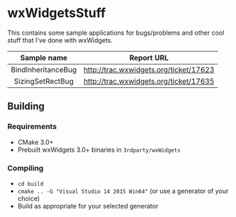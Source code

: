 # wxWidgetsStuff

This contains some sample applications for bugs/problems and other cool stuff that I've done with wxWidgets.

|     Sample name    |               Report URL               |
|:------------------:|:--------------------------------------:|
| BindInheritanceBug | http://trac.wxwidgets.org/ticket/17623 |
|  SizingSetRectBug  | http://trac.wxwidgets.org/ticket/17635 |

## Building
### Requirements
* CMake 3.0+
* Prebuilt wxWidgets 3.0+ binaries in `3rdparty/wxWidgets`

### Compiling
* `cd build`
* `cmake .. -G "Visual Studio 14 2015 Win64"` (or use a generator of your choice)
* Build as appropriate for your selected generator